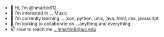 - 👋 Hi, I’m @hmartin612
- 👀 I’m interested in ... Music
- 🌱 I’m currently learning ... json, python, unix, java, html, css, javascript
- 💞️ I’m looking to collaborate on ...anything and everything
- 📫 How to reach me ...hmartin6@luc.edu

<!---
hmartin612/hmartin612 is a ✨ special ✨ repository because its `README.md` (this file) appears on your GitHub profile.
You can click the Preview link to take a look at your changes.
--->
